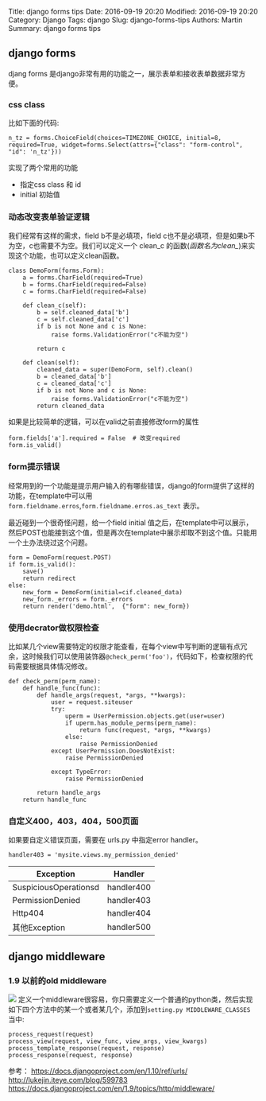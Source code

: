 Title: django forms tips
Date: 2016-09-19 20:20
Modified: 2016-09-19 20:20
Category: Django
Tags: django
Slug: django-forms-tips
Authors: Martin
Summary: django forms tips

## django forms
djang forms 是django非常有用的功能之一，展示表单和接收表单数据非常方便。

### css class
比如下面的代码:

```
n_tz = forms.ChoiceField(choices=TIMEZONE_CHOICE, initial=8, required=True, widget=forms.Select(attrs={"class": "form-control", "id": 'n_tz'}))
```

实现了两个常用的功能
- 指定css class 和 id
- initial 初始值

### 动态改变表单验证逻辑
我们经常有这样的需求，field b不是必填项，field c也不是必填项，但是如果b不为空，c也需要不为空。我们可以定义一个 clean_c 的函数(*函数名为clean_<fieldname>*)来实现这个功能，也可以定义clean函数。
```
class DemoForm(forms.Form):
    a = forms.CharField(required=True)
    b = forms.CharField(required=False)
    c = forms.CharField(required=False)
    
    def clean_c(self):
        b = self.cleaned_data['b']
        c = self.cleaned_data['c']
        if b is not None and c is None:
            raise forms.ValidationError("c不能为空")
        
        return c
        
    def clean(self):
        cleaned_data = super(DemoForm, self).clean()
        b = cleaned_data['b']
        c = cleaned_data['c']
        if b is not None and c is None:
            raise forms.ValidationError("c不能为空")
        return cleaned_data
```

如果是比较简单的逻辑，可以在valid之前直接修改form的属性
```
form.fields['a'].required = False  # 改变required
form.is_valid()
```
### form提示错误
经常用到的一个功能是提示用户输入的有哪些错误，django的form提供了这样的功能，在template中可以用`form.fieldname.erros`,`form.fieldname.erros.as_text`
表示。

最近碰到一个很奇怪问题，给一个field initial 值之后，在template中可以展示，然后POST也能接到这个值，但是再次在template中展示却取不到这个值。只能用一个土办法绕过这个问题。

```
form = DemoForm(request.POST)
if form.is_valid():
    save()
    return redirect
else:
    new_form = DemoForm(initial=cif.cleaned_data)
    new_form._errors = form._errors
    return render('demo.html',  {"form": new_form})
```

### 使用decrator做权限检查

比如某几个view需要特定的权限才能查看，在每个view中写判断的逻辑有点冗余，这时候我们可以使用装饰器`@check_perm('foo')`，代码如下，检查权限的代码需要根据具体情况修改。

```
def check_perm(perm_name):
    def handle_func(func):
        def handle_args(request, *args, **kwargs):
            user = request.siteuser
            try:
                uperm = UserPermission.objects.get(user=user)
                if uperm.has_module_perms(perm_name):
                    return func(request, *args, **kwargs)
                else:
                    raise PermissionDenied
            except UserPermission.DoesNotExist:
                raise PermissionDenied

            except TypeError:
                raise PermissionDenied

        return handle_args
    return handle_func
```

### 自定义400，403，404，500页面

如果要自定义错误页面，需要在 urls.py 中指定error handler。

```
handler403 = 'mysite.views.my_permission_denied'
```

Exception | Handler
---|---
SuspiciousOperationsd | handler400
PermissionDenied | handler403
Http404 | handler404
其他Exception | handler500


## django middleware

### 1.9 以前的old middleware 

![](./_image/2016-09-19-15-50-25.jpg)
定义一个middleware很容易，你只需要定义一个普通的python类，然后实现如下四个方法中的某一个或者某几个，添加到`setting.py MIDDLEWARE_CLASSES` 当中:
```
process_request(request)
process_view(request, view_func, view_args, view_kwargs)
process_template_response(request, response)
process_response(request, response)
```



参考：
https://docs.djangoproject.com/en/1.10/ref/urls/
http://lukejin.iteye.com/blog/599783
https://docs.djangoproject.com/en/1.9/topics/http/middleware/

